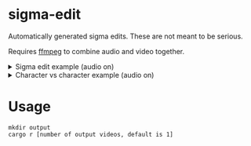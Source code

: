 # sigma-edit
Automatically generated sigma edits. These are not meant to be serious.

Requires [ffmpeg](https://ffmpeg.org) to combine audio and video together.

<details>
<summary>Sigma edit example (audio on)</summary>
  
https://github.com/longwatermelon/sigma-edit/assets/73869536/dc671bb2-bdb9-4c11-a93b-5f0870bf27ab
</details>

<details>
<summary>Character vs character example (audio on)</summary>

https://github.com/longwatermelon/sigma-edit/assets/73869536/a535aa70-1ee6-4d5d-b5ba-730f23f7e367
</details>

# Usage
```
mkdir output
cargo r [number of output videos, default is 1]
```

